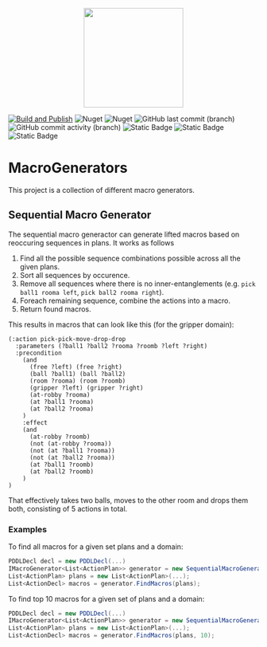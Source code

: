 
<p align="center">
    <img src="https://github.com/kris701/MacroGenerators/assets/22596587/4f77844a-36e8-4ab2-8cf7-5e50d5fd2f12" width="200" height="200" />
</p>

[![Build and Publish](https://github.com/kris701/MacroGenerators/actions/workflows/dotnet-desktop.yml/badge.svg)](https://github.com/kris701/MacroGenerators/actions/workflows/dotnet-desktop.yml)
![Nuget](https://img.shields.io/nuget/v/MacroGenerators)
![Nuget](https://img.shields.io/nuget/dt/MacroGenerators)
![GitHub last commit (branch)](https://img.shields.io/github/last-commit/kris701/MacroGenerators/main)
![GitHub commit activity (branch)](https://img.shields.io/github/commit-activity/m/kris701/MacroGenerators)
![Static Badge](https://img.shields.io/badge/Platform-Windows-blue)
![Static Badge](https://img.shields.io/badge/Platform-Linux-blue)
![Static Badge](https://img.shields.io/badge/Framework-dotnet--8.0-green)

# MacroGenerators
This project is a collection of different macro generators.

## Sequential Macro Generator

The sequential macro generactor can generate lifted macros based on reoccuring sequences in plans.
It works as follows
1. Find all the possible sequence combinations possible across all the given plans.
2. Sort all sequences by occurence.
3. Remove all sequences where there is no inner-entanglements (e.g. `pick ball1 rooma left`, `pick ball2 rooma right`).
4. Foreach remaining sequence, combine the actions into a macro.
5. Return found macros.

This results in macros that can look like this (for the gripper domain):
```pddl
(:action pick-pick-move-drop-drop
  :parameters (?ball1 ?ball2 ?rooma ?roomb ?left ?right)
  :precondition  
    (and 
      (free ?left) (free ?right)
      (ball ?ball1) (ball ?ball2)
      (room ?rooma) (room ?roomb)
      (gripper ?left) (gripper ?right)
      (at-robby ?rooma) 
      (at ?ball1 ?rooma)
      (at ?ball2 ?rooma)
    )
    :effect 
    (and 
      (at-robby ?roomb)
      (not (at-robby ?rooma))
      (not (at ?ball1 ?rooma))
      (not (at ?ball2 ?rooma))
      (at ?ball1 ?roomb)
      (at ?ball2 ?roomb)
    )
)
```
That effectively takes two balls, moves to the other room and drops them both, consisting of 5 actions in total.

### Examples
To find all macros for a given set plans and a domain:
```csharp
PDDLDecl decl = new PDDLDecl(...)
IMacroGenerator<List<ActionPlan>> generator = new SequentialMacroGenerator(decl);
List<ActionPlan> plans = new List<ActionPlan>(...);
List<ActionDecl> macros = generator.FindMacros(plans);
```

To find top 10 macros for a given set of plans and a domain:
```csharp
PDDLDecl decl = new PDDLDecl(...)
IMacroGenerator<List<ActionPlan>> generator = new SequentialMacroGenerator(decl);
List<ActionPlan> plans = new List<ActionPlan>(...);
List<ActionDecl> macros = generator.FindMacros(plans, 10);
```
